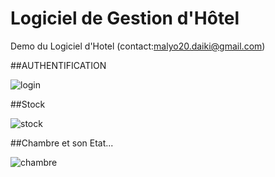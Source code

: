# Logiciel de Gestion d'Hôtel
Demo du Logiciel d'Hotel (contact:malyo20.daiki@gmail.com)

##AUTHENTIFICATION

![login](https://user-images.githubusercontent.com/46899623/53287488-27390a00-377d-11e9-9243-384631db80aa.PNG)

##Stock

![stock](https://user-images.githubusercontent.com/46899623/53287535-db3a9500-377d-11e9-8254-f6c8ba00b762.PNG)

##Chambre et son Etat...

![chambre](https://user-images.githubusercontent.com/46899623/53288159-7c791980-3785-11e9-8007-69ac6cc53996.PNG)

